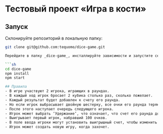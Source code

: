 # Тестовый проект «Игра в кости»

## Запуск
Склонируйте репозиторий в локальную папку:

```sh
git clone git@github.com:tequomo/dice-game.git

Перейдите в папку _dice-game_, инсталлируйте зависимости и запустите сервер

```sh
cd dice-game
npm install
npm start

## Правила
- В игре участвуют 2 игрока, играющих в раундах.
- В каждый ход игрок бросает 2 кубика столько раз, сколько пожелает.
- Каждый результат будет добавлен к счету его раунда.
- Но если игрок выбрасывает двойную шестерку, все очки его раунда теряются.
- После этого наступает очередь следующего игрока.
- Игрок может выбрать ‘Удержание’, что означает, что счет его раунда добавляется к его общему счету. После этого наступает очередь следующих игроков.
- Выигрывает первый игрок, набравший 100 очков.
- В поле ввода игроки могут установить выигрышный счет, чтобы изменить предопределенное значение 100.
- Игрок может создать новую игру, когда захочет.
